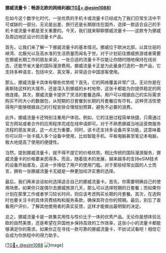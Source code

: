 **挪威流量卡：畅游北欧的网络利器[[TG💪+ @esim1088](https://t.me/s/esim1088)]**

在如今这个数字化时代，一张优质的手机卡或流量卡已经成为了我们日常生活中不可或缺的一部分。无论是出差、旅行还是长期居住在国外，选择一款适合自己的手机卡或流量卡都是至关重要的。今天，我们就来聊聊挪威流量卡——这款专为挪威及周边地区设计的流量卡产品。

首先，让我们来了解一下挪威流量卡的基本情况。挪威位于欧洲北部，以其壮丽的峡湾、北极光以及高水准的生活质量而闻名于世。对于计划前往挪威旅游或者需要在挪威长期工作的朋友来说，一张合适的流量卡不仅能让你随时随地保持在线状态，还能节省大量的国际漫游费用。挪威流量卡正是为此量身打造的一款产品，它支持多种语言，包括中文、英文等，非常适合中国游客使用。

那么，挪威流量卡具体有哪些优势呢？首先，它的网络覆盖非常广泛。无论你是在奥斯陆这样的大城市，还是深入到挪威的乡村地带，这张卡都能为你提供稳定的网络连接。其次，挪威流量卡提供了灵活的套餐选择。用户可以根据自己的实际需求购买不同大小的数据包，从短期的日套餐到长期的月套餐应有尽有。这种灵活性使得用户能够根据自己的行程安排合理规划预算，避免不必要的浪费。

此外，挪威流量卡还特别注重用户体验。例如，它的注册过程简单快捷，只需通过官方网站或者合作的应用程序完成在线申请即可。对于不熟悉挪威当地运营商服务流程的朋友来说，这一点尤为重要。同时，该卡还支持多设备共享功能，这意味着你可以将一张卡插入多个设备中使用，比如智能手机、平板电脑甚至笔记本电脑，极大地提高了使用的便捷性。

当然，提到挪威流量卡，就不得不提它的价格优势。相比传统的国际漫游服务，挪威流量卡的价格要亲民得多。而且，随着技术的发展，越来越多的支持eSIM技术的设备开始普及，这进一步降低了用户的使用门槛。对于那些经常出国的人士而言，拥有一张挪威流量卡无疑是一种更加经济实惠的选择。

最后，我们再来谈谈如何选择适合自己的挪威流量卡。首先，你需要明确自己的使用场景。如果你只是偶尔去挪威旅游几天，那么可以选择短期的日套餐；而如果你计划在那里工作或者学习较长时间，则应该考虑购买长期的月套餐。其次，在选购时也要关注卡的具体资费结构和服务条款，确保其符合你的预期。最后，别忘了查看用户评价，了解其他使用者的真实反馈，这样才能做出最明智的决定。

总之，挪威流量卡是一款集实用性与性价比于一体的优秀产品。无论你是想体验北欧的自然美景，还是希望在异国他乡保持高效的工作效率，这张小小的流量卡都能够满足你的需求。如果你正在寻找一款可靠的挪威流量卡，不妨试试看吧！相信它会成为你旅程中的得力助手。

[[TG💪+ @esim1088](https://t.me/s/esim1088) ![Image](https://i.postimg.cc/4NQfJmqS/Snipaste-2025-05-13-00-14-12.png)]